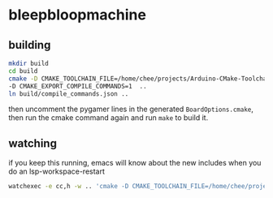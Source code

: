 # bleepbloopmachine

## building

```sh
mkdir build
cd build
cmake -D CMAKE_TOOLCHAIN_FILE=/home/chee/projects/Arduino-CMake-Toolchain/Arduino-toolchain.cmake
-D CMAKE_EXPORT_COMPILE_COMMANDS=1  ..
ln build/compile_commands.json ..
```

then uncomment the pygamer lines in the generated `BoardOptions.cmake`, then run
the cmake command again and run `make` to build it.

## watching

if you keep this running, emacs will know about the new includes when you do an lsp-workspace-restart

```sh
watchexec -e cc,h -w .. 'cmake -D CMAKE_TOOLCHAIN_FILE=/home/chee/projects/Arduino-CMake-Toolchain/Arduino-toolchain.cmake -D CMAKE_EXPORT_COMPILE_COMMANDS=1 ..'
```
